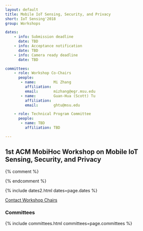 ```yaml
---
layout: default
title: Mobile IoT Sensing, Security, and Privacy
short: IoT Sensing'2018
group: Workshops

dates:
    - info: Submission deadline
      date: TBD
    - info: Acceptance notification
      date: TBD
    - info: Camera ready deadline
      date: TBD

committees:
    - role: Workshop Co-Chairs
      people:
       - name:        Mi Zhang
         affiliation:
         email:       mizhang@egr.msu.edu
       - name:        Guan-Hua (Scott) Tu
         affiliation:
         email:       ghtu@msu.edu

    - role: Technical Program Committee
      people:
       - name: TBD
         affiliation: TBD

---
```


## 1st ACM MobiHoc Workshop on Mobile IoT Sensing, Security, and Privacy

{% comment %}

<!-- ### Workshop Program -->

<!-- {% include program-online.html type="dipon" %} -->

{% endcomment %}

<!-- ### Call For Papers -->

<!-- TBD -->

<!-- #### Submission Instructions -->

{% include dates2.html dates=page.dates %}

<div class="row">
  <div class="col-sm-6 col-sm-offset-3">
    <a href="mailto:{% for person in page.committees[0].people %}{% if person.email and person.email != "" %}{% unless forloop.first %},{% endunless %}{{ person.email }}{% endif %}{% endfor %}?subject=[{{ page.short }}]" class="btn btn-primary btn-block" role="button">Contact Workshop Chairs</a>
  </div>
</div>

### Committees

{% include committees.html committees=page.committees %}
